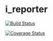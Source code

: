# i_reporter
[![Build Status](https://travis-ci.org/Phionanamugga/i_reporter.svg?branch=develop)](https://travis-ci.org/Phionanamugga/i_reporter)

[![Coverage Status](https://coveralls.io/repos/github/Phionanamugga/i_reporter/badge.svg?branch=develop)](https://coveralls.io/github/Phionanamugga/i_reporter?branch=develop)